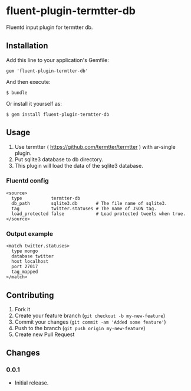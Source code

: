 # fluent-plugin-termtter-db

Fluentd input plugin for termtter db.

## Installation

Add this line to your application's Gemfile:

    gem 'fluent-plugin-termtter-db'

And then execute:

    $ bundle

Or install it yourself as:

    $ gem install fluent-plugin-termtter-db

## Usage

1. Use termtter ( https://github.com/termtter/termtter ) with ar-single plugin.
2. Put sqlite3 database to db directory.
3. This plugin will load the data of the sqlite3 database.

### Fluentd config

    <source>
      type           termtter-db
      db_path        sqlite3.db       # The file name of sqlite3.
      tag            twitter.statuses # The name of JSON tag.
      load_protected false            # Load protected tweets when true.
    </source>

### Output example

    <match twitter.statuses>
      type mongo
      database twitter
      host localhost
      port 27017
      tag_mapped
    </match>

## Contributing

1. Fork it
2. Create your feature branch (`git checkout -b my-new-feature`)
3. Commit your changes (`git commit -am 'Added some feature'`)
4. Push to the branch (`git push origin my-new-feature`)
5. Create new Pull Request

## Changes

### 0.0.1

* Initial release.
